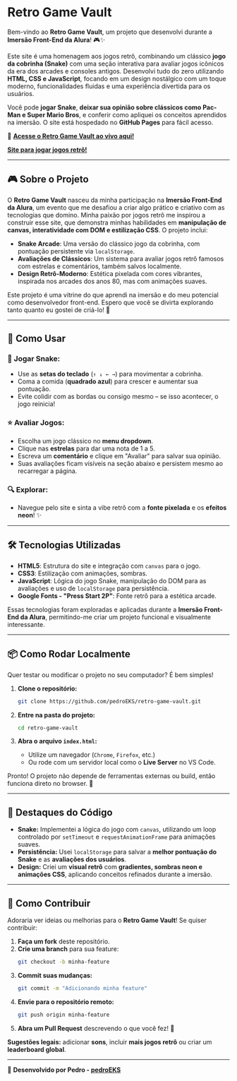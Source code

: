# Retro Game Vault

Bem-vindo ao **Retro Game Vault**, um projeto que desenvolvi durante a **Imersão Front-End da Alura**! 🎮✨

Este site é uma homenagem aos jogos retrô, combinando um clássico **jogo da cobrinha (Snake)** com uma seção interativa para avaliar jogos icônicos da era dos arcades e consoles antigos. Desenvolvi tudo do zero utilizando **HTML, CSS e JavaScript**, focando em um design nostálgico com um toque moderno, funcionalidades fluidas e uma experiência divertida para os usuários.

Você pode **jogar Snake**, **deixar sua opinião sobre clássicos como Pac-Man e Super Mario Bros**, e conferir como apliquei os conceitos aprendidos na imersão. O site está hospedado no **GitHub Pages** para fácil acesso.

🔗 **[Acesse o Retro Game Vault ao vivo aqui!](https://pedroeks.github.io/front-end/)**

**[Site para jogar jogos retrô!](https://www.gamestalgia.net/?utm_source=the_news&utm_medium=newsletter&utm_campaign=17-01-2025-1-1&_bhlid=bb0309ca4c65409f9363c524b1f4f428d211666f )**

---

## 🎮 Sobre o Projeto

O **Retro Game Vault** nasceu da minha participação na **Imersão Front-End da Alura**, um evento que me desafiou a criar algo prático e criativo com as tecnologias que domino. Minha paixão por jogos retrô me inspirou a construir esse site, que demonstra minhas habilidades em **manipulação de canvas, interatividade com DOM e estilização CSS**. O projeto inclui:

- **Snake Arcade**: Uma versão do clássico jogo da cobrinha, com pontuação persistente via `localStorage`.
- **Avaliações de Clássicos**: Um sistema para avaliar jogos retrô famosos com estrelas e comentários, também salvos localmente.
- **Design Retrô-Moderno**: Estética pixelada com cores vibrantes, inspirada nos arcades dos anos 80, mas com animações suaves.

Este projeto é uma vitrine do que aprendi na imersão e do meu potencial como desenvolvedor front-end. Espero que você se divirta explorando tanto quanto eu gostei de criá-lo! 🚀

---

## 🚀 Como Usar

### 🎯 Jogar Snake:
- Use as **setas do teclado** (`↑ ↓ ← →`) para movimentar a cobrinha.
- Coma a comida (**quadrado azul**) para crescer e aumentar sua pontuação.
- Evite colidir com as bordas ou consigo mesmo – se isso acontecer, o jogo reinicia!

### ⭐ Avaliar Jogos:
- Escolha um jogo clássico no **menu dropdown**.
- Clique nas **estrelas** para dar uma nota de 1 a 5.
- Escreva um **comentário** e clique em "Avaliar" para salvar sua opinião.
- Suas avaliações ficam visíveis na seção abaixo e persistem mesmo ao recarregar a página.

### 🔍 Explorar:
- Navegue pelo site e sinta a vibe retrô com a **fonte pixelada** e os **efeitos neon**! ✨

---

## 🛠️ Tecnologias Utilizadas

- **HTML5**: Estrutura do site e integração com `canvas` para o jogo.
- **CSS3**: Estilização com animações, sombras.
- **JavaScript**: Lógica do jogo Snake, manipulação do DOM para as avaliações e uso de `localStorage` para persistência.
- **Google Fonts - "Press Start 2P"**: Fonte retrô para a estética arcade.

Essas tecnologias foram exploradas e aplicadas durante a **Imersão Front-End da Alura**, permitindo-me criar um projeto funcional e visualmente interessante.

---

## 📦 Como Rodar Localmente

Quer testar ou modificar o projeto no seu computador? É bem simples!

1. **Clone o repositório:**
   ```bash
   git clone https://github.com/pedroEKS/retro-game-vault.git
   ```

2. **Entre na pasta do projeto:**
   ```bash
   cd retro-game-vault
   ```

3. **Abra o arquivo `index.html`:**
   - Utilize um navegador (`Chrome`, `Firefox`, etc.)
   - Ou rode com um servidor local como o **Live Server** no VS Code.

Pronto! O projeto não depende de ferramentas externas ou build, então funciona direto no browser. 🚀

---

## 🌟 Destaques do Código

- **Snake:** Implementei a lógica do jogo com `canvas`, utilizando um loop controlado por `setTimeout` e `requestAnimationFrame` para animações suaves.
- **Persistência:** Usei `localStorage` para salvar a **melhor pontuação do Snake** e as **avaliações dos usuários**.
- **Design:** Criei um **visual retrô** com **gradientes, sombras neon e animações CSS**, aplicando conceitos refinados durante a imersão.

---

## 🤝 Como Contribuir

Adoraria ver ideias ou melhorias para o **Retro Game Vault**! Se quiser contribuir:

1. **Faça um fork** deste repositório.
2. **Crie uma branch** para sua feature:
   ```bash
   git checkout -b minha-feature
   ```
3. **Commit suas mudanças:**
   ```bash
   git commit -m "Adicionando minha feature"
   ```
4. **Envie para o repositório remoto:**
   ```bash
   git push origin minha-feature
   ```
5. **Abra um Pull Request** descrevendo o que você fez! 🚀

**Sugestões legais:** adicionar **sons**, incluir **mais jogos retrô** ou criar um **leaderboard global**.

---


🚀 **Desenvolvido por Pedro - [pedroEKS](https://github.com/pedroEKS)**
